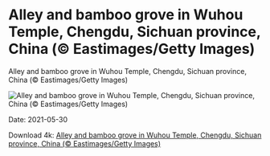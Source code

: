 # Alley and bamboo grove in Wuhou Temple, Chengdu, Sichuan province, China (© Eastimages/Getty Images)

Alley and bamboo grove in Wuhou Temple, Chengdu, Sichuan province, China (© Eastimages/Getty Images)

![Alley and bamboo grove in Wuhou Temple, Chengdu, Sichuan province, China (© Eastimages/Getty Images)](https://bing.com/th?id=OHR.RedAlley_EN-US8215991251_UHD.jpg&w=1024&h=576)

Date: 2021-05-30

Download 4k: [Alley and bamboo grove in Wuhou Temple, Chengdu, Sichuan province, China (© Eastimages/Getty Images)](https://bing.com/th?id=OHR.RedAlley_EN-US8215991251_UHD.jpg)

